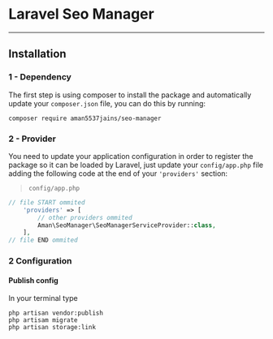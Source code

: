 # Laravel Seo Manager
------------------------------
 
## Installation
### 1 - Dependency
The first step is using composer to install the package and automatically update your `composer.json` file, you can do this by running:
```shell
composer require aman5537jains/seo-manager
```
 

### 2 - Provider
You need to update your application configuration in order to register the package so it can be loaded by Laravel, just update your `config/app.php` file adding the following code at the end of your `'providers'` section:

> `config/app.php`

```php
// file START ommited
    'providers' => [
        // other providers ommited
        Aman\SeoManager\SeoManagerServiceProvider::class,
    ],
// file END ommited
```
 

### 2 Configuration

#### Publish config

In your terminal type
```shell
php artisan vendor:publish
php artisam migrate
php artisan storage:link
```

  
